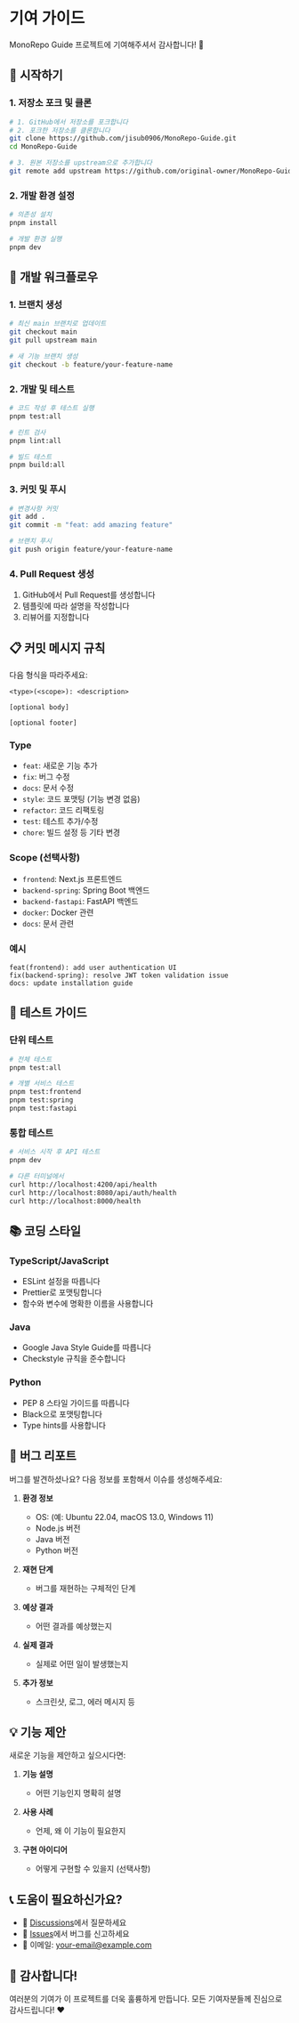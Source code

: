 # 기여 가이드

MonoRepo Guide 프로젝트에 기여해주셔서 감사합니다! 🎉

## 🚀 시작하기

### 1. 저장소 포크 및 클론

```bash
# 1. GitHub에서 저장소를 포크합니다
# 2. 포크한 저장소를 클론합니다
git clone https://github.com/jisub0906/MonoRepo-Guide.git
cd MonoRepo-Guide

# 3. 원본 저장소를 upstream으로 추가합니다
git remote add upstream https://github.com/original-owner/MonoRepo-Guide.git
```

### 2. 개발 환경 설정

```bash
# 의존성 설치
pnpm install

# 개발 환경 실행
pnpm dev
```

## 📝 개발 워크플로우

### 1. 브랜치 생성

```bash
# 최신 main 브랜치로 업데이트
git checkout main
git pull upstream main

# 새 기능 브랜치 생성
git checkout -b feature/your-feature-name
```

### 2. 개발 및 테스트

```bash
# 코드 작성 후 테스트 실행
pnpm test:all

# 린트 검사
pnpm lint:all

# 빌드 테스트
pnpm build:all
```

### 3. 커밋 및 푸시

```bash
# 변경사항 커밋
git add .
git commit -m "feat: add amazing feature"

# 브랜치 푸시
git push origin feature/your-feature-name
```

### 4. Pull Request 생성

1. GitHub에서 Pull Request를 생성합니다
2. 템플릿에 따라 설명을 작성합니다
3. 리뷰어를 지정합니다

## 📋 커밋 메시지 규칙

다음 형식을 따라주세요:

```
<type>(<scope>): <description>

[optional body]

[optional footer]
```

### Type
- `feat`: 새로운 기능 추가
- `fix`: 버그 수정
- `docs`: 문서 수정
- `style`: 코드 포맷팅 (기능 변경 없음)
- `refactor`: 코드 리팩토링
- `test`: 테스트 추가/수정
- `chore`: 빌드 설정 등 기타 변경

### Scope (선택사항)
- `frontend`: Next.js 프론트엔드
- `backend-spring`: Spring Boot 백엔드
- `backend-fastapi`: FastAPI 백엔드
- `docker`: Docker 관련
- `docs`: 문서 관련

### 예시
```
feat(frontend): add user authentication UI
fix(backend-spring): resolve JWT token validation issue
docs: update installation guide
```

## 🧪 테스트 가이드

### 단위 테스트
```bash
# 전체 테스트
pnpm test:all

# 개별 서비스 테스트
pnpm test:frontend
pnpm test:spring
pnpm test:fastapi
```

### 통합 테스트
```bash
# 서비스 시작 후 API 테스트
pnpm dev

# 다른 터미널에서
curl http://localhost:4200/api/health
curl http://localhost:8080/api/auth/health
curl http://localhost:8000/health
```

## 📚 코딩 스타일

### TypeScript/JavaScript
- ESLint 설정을 따릅니다
- Prettier로 포맷팅합니다
- 함수와 변수에 명확한 이름을 사용합니다

### Java
- Google Java Style Guide를 따릅니다
- Checkstyle 규칙을 준수합니다

### Python
- PEP 8 스타일 가이드를 따릅니다
- Black으로 포맷팅합니다
- Type hints를 사용합니다

## 🐛 버그 리포트

버그를 발견하셨나요? 다음 정보를 포함해서 이슈를 생성해주세요:

1. **환경 정보**
   - OS: (예: Ubuntu 22.04, macOS 13.0, Windows 11)
   - Node.js 버전
   - Java 버전
   - Python 버전

2. **재현 단계**
   - 버그를 재현하는 구체적인 단계

3. **예상 결과**
   - 어떤 결과를 예상했는지

4. **실제 결과**
   - 실제로 어떤 일이 발생했는지

5. **추가 정보**
   - 스크린샷, 로그, 에러 메시지 등

## 💡 기능 제안

새로운 기능을 제안하고 싶으시다면:

1. **기능 설명**
   - 어떤 기능인지 명확히 설명

2. **사용 사례**
   - 언제, 왜 이 기능이 필요한지

3. **구현 아이디어**
   - 어떻게 구현할 수 있을지 (선택사항)

## 📞 도움이 필요하신가요?

- 💬 [Discussions](https://github.com/your-username/MonoRepo-Guide/discussions)에서 질문하세요
- 🐛 [Issues](https://github.com/your-username/MonoRepo-Guide/issues)에서 버그를 신고하세요
- 📧 이메일: your-email@example.com

## 🙏 감사합니다!

여러분의 기여가 이 프로젝트를 더욱 훌륭하게 만듭니다. 모든 기여자분들께 진심으로 감사드립니다! ❤️ 